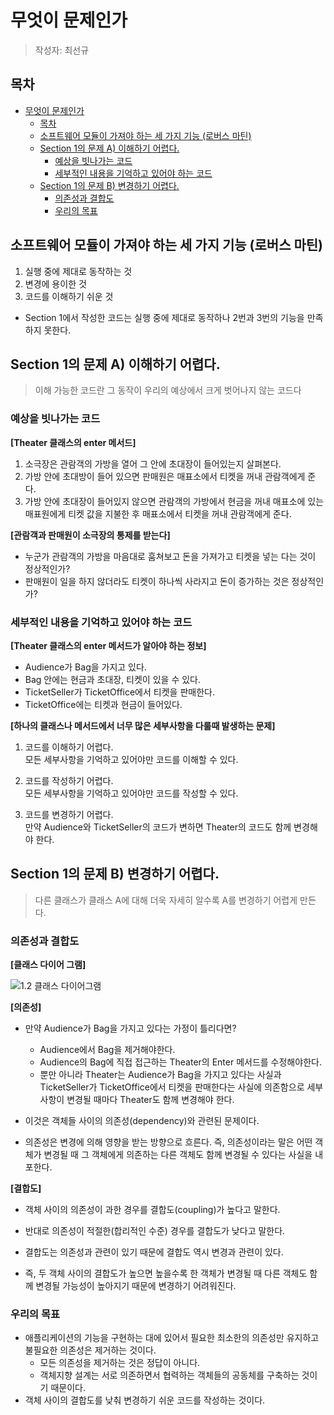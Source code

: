 # 무엇이 문제인가
> 작성자: 최선규

## 목차
- [무엇이 문제인가](#무엇이-문제인가)
  - [목차](#목차)
  - [소프트웨어 모듈이 가져야 하는 세 가지 기능 (로버스 마틴)](#소프트웨어-모듈이-가져야-하는-세-가지-기능-로버스-마틴)
  - [Section 1의 문제 A) 이해하기 어렵다.](#section-1의-문제-a-이해하기-어렵다)
    - [예상을 빗나가는 코드](#예상을-빗나가는-코드)
    - [세부적인 내용을 기억하고 있어야 하는 코드](#세부적인-내용을-기억하고-있어야-하는-코드)
  - [Section 1의 문제 B) 변경하기 어렵다.](#section-1의-문제-b-변경하기-어렵다)
    - [의존성과 결합도](#의존성과-결합도)
    - [우리의 목표](#우리의-목표)

## 소프트웨어 모듈이 가져야 하는 세 가지 기능 (로버스 마틴)

1. 실행 중에 제대로 동작하는 것
2. 변경에 용이한 것
3. 코드를 이해하기 쉬운 것

- Section 1에서 작성한 코드는 실행 중에 제대로 동작하나 2번과 3번의 기능을 만족하지 못한다.

## Section 1의 문제 A) 이해하기 어렵다.
> 이해 가능한 코드란 그 동작이 우리의 예상에서 크게 벗어나지 않는 코드다

### 예상을 빗나가는 코드

**[Theater 클래스의 enter 메서드]**
  1. 소극장은 관람객의 가방을 열어 그 안에 초대장이 들어있는지 살펴본다.
  2. 가방 안에 초대방이 들어 있으면 판매원은 매표소에서 티켓을 꺼내 관람객에게 준다.
  3. 가방 안에 초대장이 들어있지 않으면 관람객의 가방에서 현금을 꺼내 매표소에 있는 매표원에게 티켓 값을 지불한 후 매표소에서 티켓을 꺼내 관람객에게 준다.

**[관람객과 판매원이 소극장의 통제를 받는다]**

  - 누군가 관람객의 가방을 마음대로 훔쳐보고 돈을 가져가고 티켓을 넣는 다는 것이 정상적인가?
  - 판매원이 일을 하지 않더라도 티켓이 하나씩 사라지고 돈이 증가하는 것은 정상적인가?

### 세부적인 내용을 기억하고 있어야 하는 코드

**[Theater 클래스의 enter 메서드가 알아야 하는 정보]**
- Audience가 Bag을 가지고 있다.
- Bag 안에는 현금과 초대장, 티켓이 있을 수 있다.
- TicketSeller가 TicketOffice에서 티켓을 판매한다.
- TicketOffice에는 티켓과 현금이 들어있다.

**[하나의 클래스나 메서드에서 너무 많은 세부사항을 다룰때 발생하는 문제]**

1. 코드를 이해하기 어렵다.<br>
    모든 세부사항을 기억하고 있어야만 코드를 이해할 수 있다.

1. 코드를 작성하기 어렵다.<br>
    모든 세부사항을 기억하고 있어야만 코드를 작성할 수 있다.

2. 코드를 변경하기 어렵다.<br>
    만약 Audience와 TicketSeller의 코드가 변하면 Theater의 코드도 함께 변경해야 한다.

## Section 1의 문제 B) 변경하기 어렵다.
> 다른 클래스가 클래스 A에 대해 더욱 자세히 알수록 A를 변경하기 어렵게 만든다.

### 의존성과 결합도

**[클래스 다이어 그램]**

![1.2 클래스 다이어그램](https://github.com/luke0408/study_for_object/assets/98688494/144849b4-a869-488b-a349-f4b622470447)

**[의존성]**
- 만약 Audience가 Bag을 가지고 있다는 가정이 틀리다면?
  - Audience에서 Bag을 제거해야한다.
  - Audience의 Bag에 직접 접근하는 Theater의 Enter 메서드를 수정해야한다.
  - 뿐만 아니라 Theater는 Audience가 Bag을 가지고 있다는 사실과 TicketSeller가 TicketOffice에서 티켓을 판매한다는 사실에 의존함으로 세부사항이 변경될 때마다 Theater도 함께 변경해야 한다.

- 이것은 객체들 사이의 의존성(dependency)와 관련된 문제이다.
- 의존성은 변경에 의해 영향을 받는 방향으로 흐른다. 즉, 의존성이라는 말은 어떤 객체가 변경될 때 그 객체에게 의존하는 다른 객체도 함께 변경될 수 있다는 사실을 내포한다.

**[결합도]**
- 객체 사이의 의존성이 과한 경우를 결합도(coupling)가 높다고 말한다.
- 반대로 의존성이 적절한(합리적인 수준) 경우를 결합도가 낮다고 말한다.

- 결합도는 의존성과 관련이 있기 때문에 결합도 역시 변경과 관련이 있다.
- 즉, 두 객체 사이의 결합도가 높으면 높을수록 한 객체가 변경될 때 다른 객체도 함께 변경될 가능성이 높아지기 때문에 변경하기 어려워진다.

### 우리의 목표
- 애플리케이션의 기능을 구현하는 대에 있어서 필요한 최소한의 의존성만 유지하고 불필요한 의존성은 제거하는 것이다.
  - 모든 의존성을 제거하는 것은 정답이 아니다.
  - 객체지향 설계는 서로 의존하면서 협력하는 객체들의 공동체를 구축하는 것이기 때문이다.
- 객체 사이의 결합도를 낮춰 변경하기 쉬운 코드를 작성하는 것이다.
